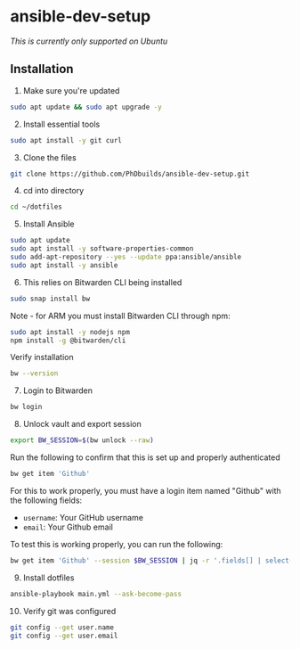 # ansible-dev-setup

*This is currently only supported on Ubuntu*

## Installation
1. Make sure you're updated
```bash
sudo apt update && sudo apt upgrade -y
```

2. Install essential tools
```bash
sudo apt install -y git curl
```

3. Clone the files
```bash
git clone https://github.com/PhDbuilds/ansible-dev-setup.git
```

4. cd into directory
```bash
cd ~/dotfiles
```

5. Install Ansible
```bash
sudo apt update
sudo apt install -y software-properties-common
sudo add-apt-repository --yes --update ppa:ansible/ansible
sudo apt install -y ansible
```

6. This relies on Bitwarden CLI being installed
```bash
sudo snap install bw
```

Note - for ARM you must install Bitwarden CLI through npm:
```bash
sudo apt install -y nodejs npm
npm install -g @bitwarden/cli
```
Verify installation
```bash
bw --version
```

7. Login to Bitwarden
```bash
bw login
```

8. Unlock vault and export session
```bash
export BW_SESSION=$(bw unlock --raw)
```

Run the following to confirm that this is set up and properly authenticated
```bash
bw get item 'Github'
```

For this to work properly, you must have a login item named "Github" with the following fields:
- `username`: Your GitHub username
- `email`: Your Github email

To test this is working properly, you can run the following:
```bash
bw get item 'Github' --session $BW_SESSION | jq -r '.fields[] | select(.name=="username") | .value'
```

9. Install dotfiles
```bash
ansible-playbook main.yml --ask-become-pass
```

10. Verify git was configured
```bash
git config --get user.name
git config --get user.email
```

